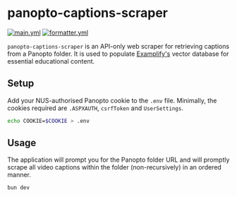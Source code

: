 # panopto-captions-scraper

[![main.yml](https://github.com/winstxnhdw/panopto-captions-scraper/actions/workflows/main.yml/badge.svg)](https://github.com/winstxnhdw/panopto-captions-scraper/actions/workflows/main.yml)
[![formatter.yml](https://github.com/winstxnhdw/panopto-captions-scraper/actions/workflows/formatter.yml/badge.svg)](https://github.com/winstxnhdw/panopto-captions-scraper/actions/workflows/formatter.yml)

`panopto-captions-scraper` is an API-only web scraper for retrieving captions from a Panopto folder. It is used to populate [Examplify's](https://github.com/winstxnhdw/Examplify) vector database for essential educational content.

## Setup

Add your NUS-authorised Panopto cookie to the `.env` file. Minimally, the cookies required are `.ASPXAUTH`, `csrfToken` and `UserSettings`.

```bash
echo COOKIE=$COOKIE > .env
```

## Usage

The application will prompt you for the Panopto folder URL and will promptly scrape all video captions within the folder (non-recursively) in an ordered manner.

```bash
bun dev
```
